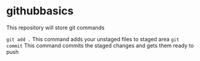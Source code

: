 # githubbasics
This repository will store git commands

`git add .` This command adds your unstaged files to staged area
`git commit` This command commits the staged changes and gets them ready to push
